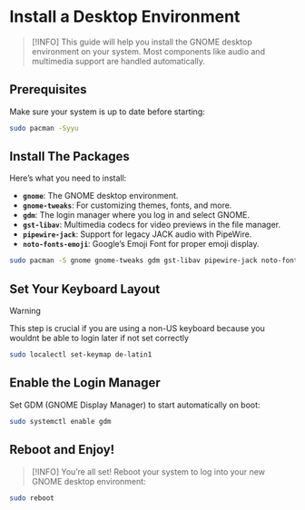 # Install a Desktop Environment

> [!INFO]
> This guide will help you install the GNOME desktop environment on your system.
> Most components like audio and multimedia support are handled automatically.


## Prerequisites
Make sure your system is up to date before starting:

```bash
sudo pacman -Syyu
```


## Install The Packages

Here’s what you need to install:

- **`gnome`**: The GNOME desktop environment.
- **`gnome-tweaks`**: For customizing themes, fonts, and more.
- **`gdm`**: The login manager where you log in and select GNOME.
- **`gst-libav`**: Multimedia codecs for video previews in the file manager.
- **`pipewire-jack`**: Support for legacy JACK audio with PipeWire.
- **`noto-fonts-emoji`**: Google’s Emoji Font for proper emoji display.

```bash
sudo pacman -S gnome gnome-tweaks gdm gst-libav pipewire-jack noto-fonts-emoji
```


## Set Your Keyboard Layout

> [!WARNING]
> This step is crucial if you are using a non-US keyboard
> because you wouldnt be able to login later if not set correctly

```bash
sudo localectl set-keymap de-latin1
```

## Enable the Login Manager

Set GDM (GNOME Display Manager) to start automatically on boot:

```bash
sudo systemctl enable gdm
```


## Reboot and Enjoy!

> [!INFO]
> You’re all set! Reboot your system to log into your new GNOME desktop environment:

```bash
sudo reboot
```